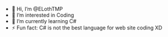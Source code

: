 - 👋 Hi, I’m @ELothTMP
- 👀 I’m interested in Coding
- 🌱 I’m currently learning C#
- ⚡ Fun fact: C# is not the best language for web site coding XD 

<!---
ELothTMP/ELothTMP is a ✨ special ✨ repository because its `README.md` (this file) appears on your GitHub profile.
You can click the Preview link to take a look at your changes.
--->
